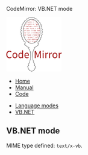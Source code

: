 CodeMirror: VB.NET mode

[<img src="../../doc/logo.png" id="logo" />](http://codemirror.net)

-   [Home](../../index.html)
-   [Manual](../../doc/manual.html)
-   [Code](https://github.com/marijnh/codemirror)

<!-- -->

-   [Language modes](../index.html)
-   <a href="#" class="active">VB.NET</a>

VB.NET mode
-----------

MIME type defined: `text/x-vb`.
